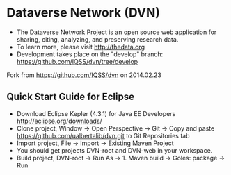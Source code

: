 # Dataverse Network (DVN)

+ The Dataverse Network Project is an open source web application for sharing, citing, analyzing, and preserving research data.
+ To learn more, please visit <http://thedata.org> 
+ Development takes place on the "develop" branch: <https://github.com/IQSS/dvn/tree/develop> 

Fork from <https://github.com/IQSS/dvn> on 2014.02.23

## Quick Start Guide for Eclipse
* Download Eclipse Kepler (4.3.1) for Java EE Developers <http://eclipse.org/downloads/>
* Clone project, Window -> Open Perspective -> Git -> Copy and paste <https://github.com/ualbertalib/dvn.git> to Git Repositories tab 
* Import project, File -> Import -> Existing Maven Project
* You should get projects DVN-root and DVN-web in your workspace.
* Build project, DVN-root -> Run As -> 1. Maven build -> Goles: package -> Run
